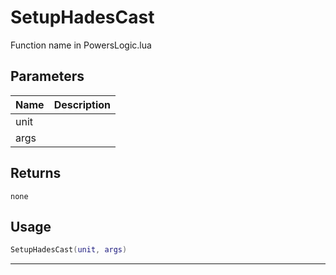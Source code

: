 # SetupHadesCast

Function name in PowersLogic.lua

## Parameters

| Name | Description |
| ---- | ----------- |
| unit |             |
| args |             |

## Returns

`none`

## Usage

```lua
SetupHadesCast(unit, args)
```

---
